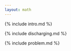 ```yaml
---
layout: math
---
```


<script src="assets/index.js"></script>

{% include intro.md %}

{% include discharging.md %}

{% include problem.md %}
